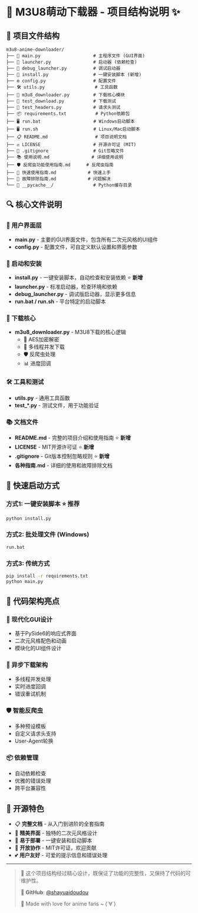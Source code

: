 # 🌸 M3U8萌动下载器 - 项目结构说明 ✨

## 📁 项目文件结构

```
m3u8-anime-downloader/
├── 📄 main.py                    # 主程序文件 (GUI界面)
├── 🚀 launcher.py                # 启动器 (依赖检查)
├── 🎯 debug_launcher.py          # 调试启动器
├── 🔧 install.py                 # 一键安装脚本 (新增)
├── ⚙️ config.py                  # 配置文件
├── 🛠️ utils.py                   # 工具函数
├── 📡 m3u8_downloader.py         # 下载核心模块
├── 🧪 test_download.py           # 下载测试
├── 🧪 test_headers.py            # 请求头测试
├── 📦 requirements.txt           # Python依赖包
├── 🖥️ run.bat                    # Windows启动脚本
├── 🖥️ run.sh                     # Linux/Mac启动脚本
├── 📋 README.md                  # 项目说明文档
├── ⚖️ LICENSE                    # 开源许可证 (MIT)
├── 🚫 .gitignore                 # Git忽略文件
├── 📚 使用说明.md                # 详细使用说明
├── 🛡️ 反爬虫功能使用指南.md      # 反爬虫指南
├── 🚀 快速使用指南.md            # 快速上手
├── 🔧 故障排除指南.md            # 问题解决
└── 📁 __pycache__/               # Python缓存目录
```

## 🔍 核心文件说明

### 🎨 用户界面层
- **main.py** - 主要的GUI界面文件，包含所有二次元风格的UI组件
- **config.py** - 配置文件，可自定义默认设置和界面参数

### 🔧 启动和安装
- **install.py** - 一键安装脚本，自动检查和安装依赖 ⭐ **新增**
- **launcher.py** - 标准启动器，检查环境和依赖
- **debug_launcher.py** - 调试版启动器，显示更多信息
- **run.bat / run.sh** - 平台特定的启动脚本

### 📡 下载核心
- **m3u8_downloader.py** - M3U8下载的核心逻辑
  - 🔐 AES加密解密
  - 🚀 多线程并发下载
  - 🛡️ 反爬虫处理
  - 📊 进度回调

### 🛠️ 工具和测试
- **utils.py** - 通用工具函数
- **test_*.py** - 测试文件，用于功能验证

### 📚 文档文件
- **README.md** - 完整的项目介绍和使用指南 ⭐ **新增**
- **LICENSE** - MIT开源许可证 ⭐ **新增** 
- **.gitignore** - Git版本控制忽略规则 ⭐ **新增**
- **各种指南.md** - 详细的使用和故障排除文档

## 🚀 快速启动方式

### 方式1: 一键安装脚本 ⭐ **推荐**
```bash
python install.py
```

### 方式2: 批处理文件 (Windows)
```bash
run.bat
```

### 方式3: 传统方式
```bash
pip install -r requirements.txt
python main.py
```

## 🎯 代码架构亮点

### 🎨 现代化GUI设计
- 基于PySide6的响应式界面
- 二次元风格配色和动画
- 模块化的UI组件设计

### 🔄 异步下载架构
- 多线程并发处理
- 实时进度回调
- 错误重试机制

### 🛡️ 智能反爬虫
- 多种预设模板
- 自定义请求头支持
- User-Agent轮换

### 📦 依赖管理
- 自动依赖检查
- 优雅的错误处理
- 跨平台兼容性

## 🌟 开源特色

- 📋 **完整文档** - 从入门到进阶的全套指南
- 🎨 **精美界面** - 独特的二次元风格设计
- 🔧 **易于部署** - 一键安装和启动脚本
- 🤝 **开放协作** - MIT许可证，欢迎贡献
- 💕 **用户友好** - 可爱的提示信息和错误处理

---

> 💫 这个项目结构经过精心设计，既保证了功能的完整性，又保持了代码的可维护性。
> 
> 🔗 **GitHub**: [@shayuaidoudou](https://github.com/shayuaidoudou/m3u8-anime-downloader)
> 
> 💖 Made with love for anime fans ~ (´∀`)
